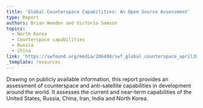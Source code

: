 ```yaml
---
title: 'Global Counterspace Capabilities: An Open Source Assessment'
type: Report
authors: Brian Weeden and Victoria Samson
topics:
  - North Korea
  - Counterspace capabilities
  - Russia
  - China
link: 'https://swfound.org/media/206408/swf_global_counterspace_april2019_web.pdf'
_template: resources
---
```


Drawing on publicly available information, this report provides an assessment of counterspace and anti-satellite capabilities in development around the world. It assesses the current and near-term capabilities of the United States, Russia, China, Iran, India and North Korea. 
